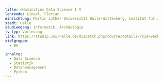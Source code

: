 ```yaml
---
title: eHumanities Data Science I V
lehrende: Linsel, Florian
einrichtung: Martin Luther Universität Halle-Wittenberg, Institut für Informatik
stadt: Halle
studiengang: Informatik, Archäologie
lv-typ: Vorlesung
link: https://studip.uni-halle.de/dispatch.php/course/details/?cid=9acb8a87f5aa8b8f1dc2b7f71071ea77
zielgruppe:
  - BA

inhalte:
  - Data Science 
  - Statistik
  - Datenmanagement
  - Python
---
```

